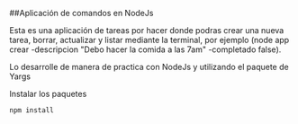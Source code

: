 ##Aplicación de comandos en NodeJs

Esta es una aplicación de tareas por hacer donde podras crear una nueva tarea, borrar, actualizar y listar mediante la terminal, por ejemplo (node app crear -descripcion "Debo hacer la comida a las 7am" -completado false).

Lo desarrolle de manera de practica con NodeJs y utilizando el paquete de Yargs

Instalar los paquetes 
```
npm install
```